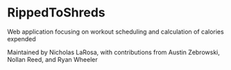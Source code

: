 RippedToShreds
==============

Web application focusing on workout scheduling and calculation of calories expended

Maintained by Nicholas LaRosa, with contributions from Austin Zebrowski, Nollan Reed, and Ryan Wheeler
